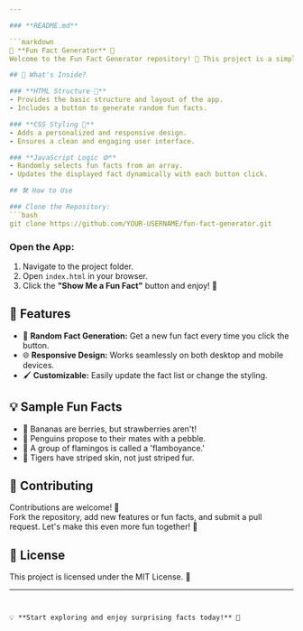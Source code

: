 ```yaml
---

### **README.md**

```markdown
🎲 **Fun Fact Generator** 🌟  
Welcome to the Fun Fact Generator repository! 🚀 This project is a simple web app that displays random fun facts at the click of a button. Perfect for a quick trivia break or to learn something new! 💡

## 📖 What's Inside?

### **HTML Structure 📄**
- Provides the basic structure and layout of the app.
- Includes a button to generate random fun facts.

### **CSS Styling 🎨**
- Adds a personalized and responsive design.
- Ensures a clean and engaging user interface.

### **JavaScript Logic ⚙️**
- Randomly selects fun facts from an array.
- Updates the displayed fact dynamically with each button click.

## 🛠️ How to Use

### Clone the Repository:
```bash
git clone https://github.com/YOUR-USERNAME/fun-fact-generator.git
```

### Open the App:
1. Navigate to the project folder.
2. Open `index.html` in your browser.
3. Click the **"Show Me a Fun Fact"** button and enjoy! 🎉

## 🌟 Features

- 🎲 **Random Fact Generation:** Get a new fun fact every time you click the button.
- 🌐 **Responsive Design:** Works seamlessly on both desktop and mobile devices.
- 🖌️ **Customizable:** Easily update the fact list or change the styling.

## 💡 Sample Fun Facts

- 🍌 Bananas are berries, but strawberries aren't!
- 🐧 Penguins propose to their mates with a pebble.
- 🌸 A group of flamingos is called a 'flamboyance.'
- 🐅 Tigers have striped skin, not just striped fur.

## 🤝 Contributing

Contributions are welcome! 🎉  
Fork the repository, add new features or fun facts, and submit a pull request. Let's make this even more fun together! 🙌

## 📜 License

This project is licensed under the MIT License. 📝

---
```


💡 **Start exploring and enjoy surprising facts today!** 🌟
```
